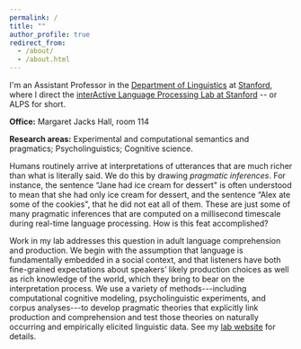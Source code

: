 ```yaml
---
permalink: /
title: ""
author_profile: true
redirect_from: 
  - /about/
  - /about.html
---
```


I'm an Assistant Professor in the [Department of Linguistics](https://linguistics.stanford.edu/) at [Stanford](https://www.stanford.edu/), where I direct the [interActive Language Processing Lab at Stanford](http://alpslab.stanford.edu/) -- or ALPS for short. 

**Office:** Margaret Jacks Hall, room 114 

**Research areas:** Experimental and computational semantics and pragmatics; Psycholinguistics; Cognitive science.

Humans routinely arrive at interpretations of utterances that are much richer than what is literally said. We do this by drawing *pragmatic inferences*. For instance, the sentence “Jane had ice cream for dessert" is often understood to mean that she had only ice cream for dessert, and the sentence “Alex ate some of the cookies", that he did not eat all of them. These are just some of many pragmatic inferences that are computed on a millisecond timescale during real-time language processing. How is this feat accomplished? 

Work in my lab addresses this question in adult language comprehension and production. We begin with the assumption that language is fundamentally embedded in a social context, and that listeners have both fine-grained expectations about speakers’ likely production choices as well as rich knowledge of the world, which they bring to bear on the interpretation process. We use a variety of methods---including computational cognitive modeling, psycholinguistic experiments, and corpus analyses---to develop pragmatic theories that explicitly link production and comprehension and test those theories on naturally occurring and empirically elicited linguistic data. See my [lab website](alpslab.stanford.edu) for details.